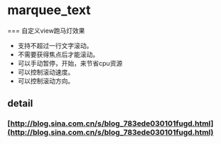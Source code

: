 # marquee_text
===
自定义view跑马灯效果

- 支持不超过一行文字滚动。
- 不需要获得焦点后才能滚动。
- 可以手动暂停，开始，来节省cpu资源
- 可以控制滚动速度。
- 可以控制滚动方向。

## detail<br/>
### [http://blog.sina.com.cn/s/blog_783ede030101fugd.html](http://blog.sina.com.cn/s/blog_783ede030101fugd.html)

